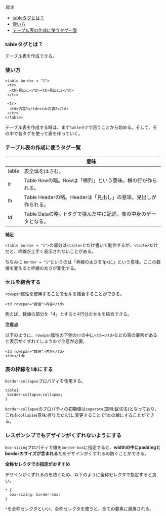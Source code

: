 *目次*
* [tableタグとは？](#tableタグとは？)
* [使い方](#使い方)
* [テーブル表の作成に使うタグ一覧](#テーブル表の作成に使うタグ一覧)

### tableタグとは？

テーブル表を作成できる。

### 使い方

```
<table border = "1">
 <tr>
  <th>見出し</th><th>見出し2</th>
 </tr>

 <tr>
  <td>内容1</td><td>内容2</td>
 </tr>
</table>
```

テーブル表を作成する時は、まず`tableタグ`で囲うことから始める。そして、その中で各タグを使って表を作っていく。

### テーブル表の作成に使うタグ一覧

||意味|
|-|-|
|table|表全体をはさむ。|
|tr|Table Rowの略。Rowは「横列」という意味。横の行が作られる。|
|th|Table Headerの略。Headerは「見出し」の意味。見出しが作られる。|
|td|Table Dataの略。trタグで挟んだ中に記述。表の中身のデータとなる。|

**補足**

`<table border = "1">`の部分は`<table>`とだけ書いて動作するが、`<table>`だけだと、枠線が上手く表示されないことがある。

ちなみに `border = "1"`というのは「枠線の太さを1pxに」という意味。ここの数値を変えると枠線の太さが変化する。

### セルを結合する

`rowspan`属性を使用することでセルを結合することができる。

```
<td rowspan="数値">内容</td>
```

例えば、数値の部分を「4」とすると4行分のセルを結合できる。

**注意点**

以下のように、`rowspan`属性の下側の`tr`の中に`<td></td>`などの空の要素があると表示がくずれてしまうので注意が必要。
```
<td rowspan="数値">内容</td>
<td></td>
```

### 表の枠線を1本にする

`border-collapse`プロパティを使用する。

```
table{
 border-collapse:collapse;
}
```

`border-collapse`のプロパティの初期値は`separate`(意味:区切る)となっており、これを`collapse`(意味:折りたたむ)に変更することで1本の線にすることができる。

### レスポンシブでもデザインがくずれないようにする

`box-sizing`プロパティで値を`border-box`に指定すると、**widthの中にpaddingとborderのサイズが含まれる**ためデザインがくずれるの防ぐことができる。

**全称セレクタでの指定がおすすめ**

デザインがくずれるのを防ぐため、以下のように全称セレクタで指定すると良い。

```
* {
  box-sizing: border-box;
}
```

`*`を全称セレクタといい、全称セレクタを使うと、全ての要素に適用される。





